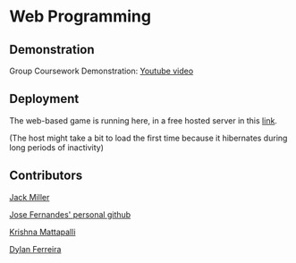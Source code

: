 # Web Programming

## Demonstration


Group Coursework Demonstration: [Youtube video](https://www.youtube.com/watch?v=ZthHMapSwQk)

## Deployment

The web-based game is running here, in a free hosted server in this [link](https://python-mmo.herokuapp.com/). 

(The host might take a bit to load the first time because it hibernates during long periods of inactivity)


## Contributors


[Jack Miller](https://github.com/jjm7HWU)

[Jose Fernandes' personal github](https://github.com/xecarlox94)

[Krishna Mattapalli](https://github.com/ktm07)

[Dylan Ferreira](https://github.com/df33df)




